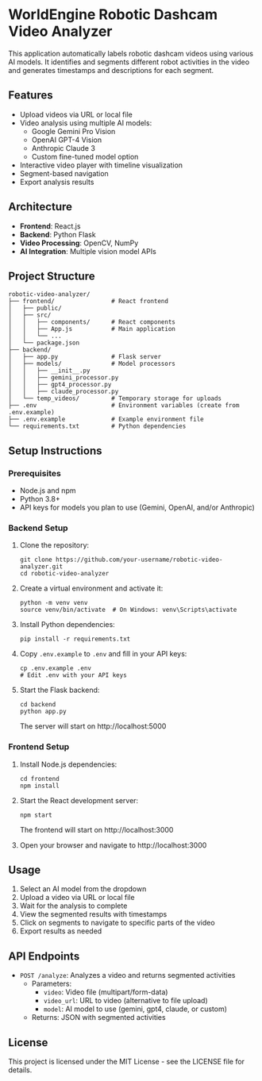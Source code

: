 # WorldEngine Robotic Dashcam Video Analyzer

This application automatically labels robotic dashcam videos using various AI models. It identifies and segments different robot activities in the video and generates timestamps and descriptions for each segment.

## Features

- Upload videos via URL or local file
- Video analysis using multiple AI models:
  - Google Gemini Pro Vision
  - OpenAI GPT-4 Vision
  - Anthropic Claude 3
  - Custom fine-tuned model option
- Interactive video player with timeline visualization
- Segment-based navigation
- Export analysis results

## Architecture

- **Frontend**: React.js
- **Backend**: Python Flask
- **Video Processing**: OpenCV, NumPy
- **AI Integration**: Multiple vision model APIs

## Project Structure

```
robotic-video-analyzer/
├── frontend/                # React frontend
│   ├── public/
│   ├── src/
│   │   ├── components/      # React components
│   │   ├── App.js           # Main application
│   │   └── ...
│   └── package.json
├── backend/
│   ├── app.py               # Flask server
│   ├── models/              # Model processors
│   │   ├── __init__.py
│   │   ├── gemini_processor.py
│   │   ├── gpt4_processor.py
│   │   ├── claude_processor.py
│   └── temp_videos/         # Temporary storage for uploads
├── .env                     # Environment variables (create from .env.example)
├── .env.example             # Example environment file
└── requirements.txt         # Python dependencies
```

## Setup Instructions

### Prerequisites

- Node.js and npm
- Python 3.8+
- API keys for models you plan to use (Gemini, OpenAI, and/or Anthropic)

### Backend Setup

1. Clone the repository:
   ```
   git clone https://github.com/your-username/robotic-video-analyzer.git
   cd robotic-video-analyzer
   ```

2. Create a virtual environment and activate it:
   ```
   python -m venv venv
   source venv/bin/activate  # On Windows: venv\Scripts\activate
   ```

3. Install Python dependencies:
   ```
   pip install -r requirements.txt
   ```

4. Copy `.env.example` to `.env` and fill in your API keys:
   ```
   cp .env.example .env
   # Edit .env with your API keys
   ```

5. Start the Flask backend:
   ```
   cd backend
   python app.py
   ```
   The server will start on http://localhost:5000

### Frontend Setup

1. Install Node.js dependencies:
   ```
   cd frontend
   npm install
   ```

2. Start the React development server:
   ```
   npm start
   ```
   The frontend will start on http://localhost:3000

3. Open your browser and navigate to http://localhost:3000

## Usage

1. Select an AI model from the dropdown
2. Upload a video via URL or local file
3. Wait for the analysis to complete
4. View the segmented results with timestamps
5. Click on segments to navigate to specific parts of the video
6. Export results as needed

## API Endpoints

- `POST /analyze`: Analyzes a video and returns segmented activities
  - Parameters:
    - `video`: Video file (multipart/form-data)
    - `video_url`: URL to video (alternative to file upload)
    - `model`: AI model to use (gemini, gpt4, claude, or custom)
  - Returns: JSON with segmented activities

## License

This project is licensed under the MIT License - see the LICENSE file for details.